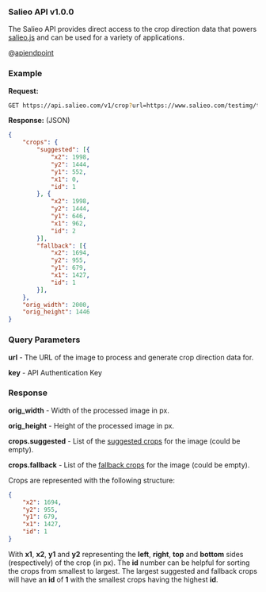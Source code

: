 ### Salieo API v1.0.0

The Salieo API provides direct access to the crop direction data that powers [salieo.js](https://github.com/salieo/salieo.js) and can be used for a variety of applications.

@[apiendpoint](GET,https://api.salieo.com/v1/crop)

### Example

**Request:**

```bash
GET https://api.salieo.com/v1/crop?url=https://www.salieo.com/testimg/test1.jpg&key=myapikey
```

**Response:** (JSON)

```json
{
    "crops": {
        "suggested": [{
            "x2": 1998,
            "y2": 1444,
            "y1": 552,
            "x1": 0,
            "id": 1
        }, {
            "x2": 1998,
            "y2": 1444,
            "y1": 646,
            "x1": 962,
            "id": 2
        }],
		"fallback": [{
            "x2": 1694,
            "y2": 955,
            "y1": 679,
            "x1": 1427,
            "id": 1
        }],
    },
    "orig_width": 2000,
    "orig_height": 1446
}
```

### Query Parameters

**url** - The URL of the image to process and generate crop direction data for.

**key** - API Authentication Key

### Response

**orig_width** - Width of the processed image in px.

**orig_height** - Height of the processed image in px.

**crops.suggested** - List of the [suggested crops](suggested-crops) for the image (could be empty).

**crops.fallback** - List of the [fallback crops](fallback-crops) for the image (could be empty).

Crops are represented with the following structure:

```json
{
    "x2": 1694,
    "y2": 955,
    "y1": 679,
    "x1": 1427,
    "id": 1
}
```

With **x1**, **x2**, **y1** and **y2** representing the **left**, **right**, **top** and **bottom** sides (respectively) of the crop (in px). The **id** number can be helpful for sorting the crops from smallest to largest. The largest suggested and fallback crops will have an **id** of **1** with the smallest crops having the highest **id**.